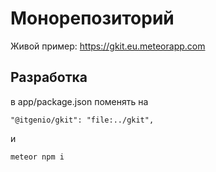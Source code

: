 # Монорепозиторий

Живой пример: https://gkit.eu.meteorapp.com

## Разработка

в app/package.json поменять на

`"@itgenio/gkit": "file:../gkit",`

и

`meteor npm i`
